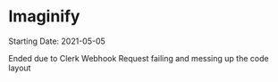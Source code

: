 # Imaginify

Starting Date: 2021-05-05

Ended due to Clerk Webhook Request failing and messing up the code layout
